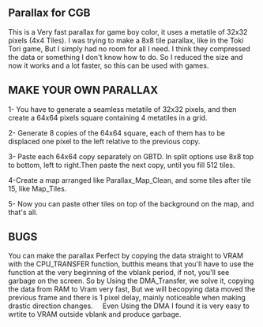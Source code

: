 
Parallax for CGB
----------------

This is a Very fast parallax for game boy color, it uses a metatile of 32x32 pixels (4x4 Tiles).
I was trying to make a 8x8 tile parallax, like in the Toki Tori game, But I simply had no room for all I need. I think they compressed the data or something I don't know how to do.
So I reduced the size and now it works and a lot faster, so this can be used with games.

MAKE YOUR OWN PARALLAX
----------------------

1- You have to generate a seamless metatile of 32x32 pixels, and then create a 64x64 pixels square containing 4 metatiles in a grid. 

2- Generate 8 copies of the 64x64 square, each of them has to be displaced one pixel to the left relative to the previous copy.

3- Paste each 64x64 copy separately on GBTD. In split options use 8x8 top to bottom, left to right.Then paste the next copy, until you fill 512 tiles.

4-Create a map arranged like Parallax_Map_Clean, and some tiles after tile 15, like Map_Tiles.

5- Now you can paste other tiles on top of the background on the map, and that's all.

BUGS
----
You can make the parallax Perfect by copying the data straight to VRAM with the CPU_TRANSFER function, butthis means that you'll have to use the function at the very beginning of the vblank period, if not, you'll see garbage on the screen.
So by Using the DMA_Transfer, we solve it, copying the data from RAM to Vram very fast, But we will becopying data moved the previous frame and there is 1 pixel delay, mainly noticeable when making drastic direction changes.
   
Even Using the DMA I found it is very easy to wrtite to VRAM outside vblank and produce garbage.

